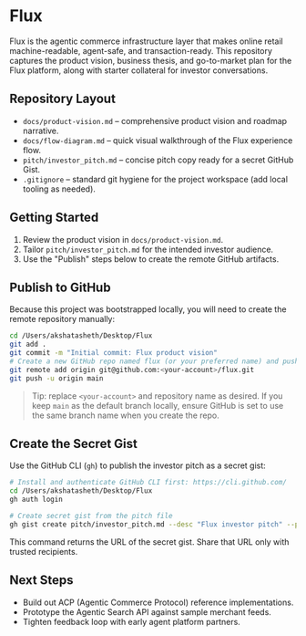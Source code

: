 # Flux

Flux is the agentic commerce infrastructure layer that makes online retail machine-readable, agent-safe, and transaction-ready. This repository captures the product vision, business thesis, and go-to-market plan for the Flux platform, along with starter collateral for investor conversations.

## Repository Layout
- `docs/product-vision.md` – comprehensive product vision and roadmap narrative.
- `docs/flow-diagram.md` – quick visual walkthrough of the Flux experience flow.
- `pitch/investor_pitch.md` – concise pitch copy ready for a secret GitHub Gist.
- `.gitignore` – standard git hygiene for the project workspace (add local tooling as needed).

## Getting Started
1. Review the product vision in `docs/product-vision.md`.
2. Tailor `pitch/investor_pitch.md` for the intended investor audience.
3. Use the "Publish" steps below to create the remote GitHub artifacts.

## Publish to GitHub
Because this project was bootstrapped locally, you will need to create the remote repository manually:

```bash
cd /Users/akshatasheth/Desktop/Flux
git add .
git commit -m "Initial commit: Flux product vision"
# Create a new GitHub repo named flux (or your preferred name) and push:
git remote add origin git@github.com:<your-account>/flux.git
git push -u origin main
```

> Tip: replace `<your-account>` and repository name as desired. If you keep `main` as the default branch locally, ensure GitHub is set to use the same branch name when you create the repo.

## Create the Secret Gist
Use the GitHub CLI (`gh`) to publish the investor pitch as a secret gist:

```bash
# Install and authenticate GitHub CLI first: https://cli.github.com/
cd /Users/akshatasheth/Desktop/Flux
gh auth login

# Create secret gist from the pitch file
gh gist create pitch/investor_pitch.md --desc "Flux investor pitch" --private
```

This command returns the URL of the secret gist. Share that URL only with trusted recipients.

## Next Steps
- Build out ACP (Agentic Commerce Protocol) reference implementations.
- Prototype the Agentic Search API against sample merchant feeds.
- Tighten feedback loop with early agent platform partners.
